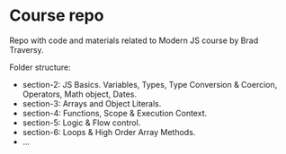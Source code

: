 # Course repo

Repo with code and materials related to Modern JS course by Brad Traversy.

Folder structure:

  - section-2: JS Basics. Variables, Types, Type Conversion & Coercion, Operators, Math object, Dates.
  - section-3: Arrays and Object Literals.
  - section-4: Functions, Scope & Execution Context.
  - section-5: Logic & Flow control. 
  - section-6: Loops & High Order Array Methods.
  - ... 